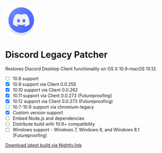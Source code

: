 <img src="./images/Logo.png" width=20% height=20%>

# Discord Legacy Patcher

Restores Discord Desktop Client functionality on OS X 10.9-macOS 10.12.
* [ ] 10.8 support
* [x] 10.9 support via Client 0.0.255
* [x] 10.10 support via Client 0.0.262
* [x] 10.11 support via Client 0.0.273 (Futureproofing)
* [x] 10.12 support via Client 0.0.273 (Futureproofing)
* [ ] 10.7-10.9 support via chromium-legacy
* [x] Custom version support
* [ ] Embed Node.js and dependencies
* [ ] Distribute build with 10.9+ compatibility
* [ ] Windows support - Windows 7, Windows 8, and Windows 8.1 (Futureproofing)

[Download latest build via Nightly.link](https://nightly.link/Jazzzny/Discord-Legacy-Patcher/workflows/build-binary/main/Discord%20Legacy%20Patcher.zip)
